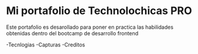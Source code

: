 # Mi portafolio de Technolochicas PRO

Este portafolio es desarollado para poner en practica las habilidades obtenidas dentro del bootcamp de desarrollo frontend

-Tecnlogias
-Capturas
-Creditos
